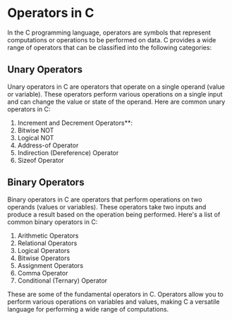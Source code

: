 # Operators in C
In the C programming language, operators are symbols that represent computations or operations to be performed on data. C provides a wide range of operators that can be classified into the following categories:

## Unary Operators
Unary operators in C are operators that operate on a single operand (value or variable). These operators perform various operations on a single input and can change the value or state of the operand. Here are common unary operators in C:

1. Increment and Decrement Operators**:
2. Bitwise NOT
3. Logical NOT
4. Address-of Operator
5. Indirection (Dereference) Operator
6. Sizeof Operator

## Binary Operators 
Binary operators in C are operators that perform operations on two operands (values or variables). These operators take two inputs and produce a result based on the operation being performed. Here's a list of common binary operators in C:

1. Arithmetic Operators
2. Relational Operators
3. Logical Operators
4. Bitwise Operators
5. Assignment Operators
6. Comma Operator
7. Conditional (Ternary) Operator

These are some of the fundamental operators in C. Operators allow you to perform various operations on variables and values, making C a versatile language for performing a wide range of computations.
